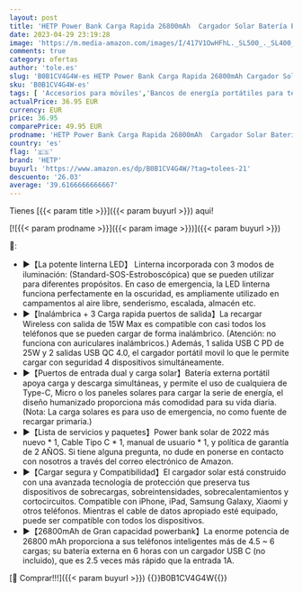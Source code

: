 ```yaml
---
layout: post
title: 'HETP Power Bank Carga Rapida 26800mAh  Cargador Solar Batería Externa Movil Inalámbrico【Dual QC 4.0 Salidas + PD 25W USB C】 Powerbank con Linterna LED Bateria Portatil para iPhone Xiaomi Camping etc'
date: 2023-04-29 23:19:28
image: 'https://m.media-amazon.com/images/I/417V1OwHFhL._SL500_._SL400_.jpg'
comments: true
category: ofertas
author: 'tole.es'
slug: 'B0B1CV4G4W-es HETP Power Bank Carga Rapida 26800mAh Cargador Solar...'
sku: 'B0B1CV4G4W-es'
tags: [ 'Accesorios para móviles','Bancos de energía portátiles para teléfonos móviles','Cargadores para móviles','Comunicación móvil y accesorios','Electrónica','hetp','iphone','🇪🇸', ]
actualPrice: 36.95 EUR
currency: EUR
price: 36.95
comparePrice: 49.95 EUR
prodname: 'HETP Power Bank Carga Rapida 26800mAh  Cargador Solar Batería Externa Movil Inalámbrico【Dual QC 4.0 Salidas + PD 25W USB C】 Powerbank con Linterna LED Bateria Portatil para iPhone Xiaomi Camping etc'
country: 'es'
flag: '🇪🇸'
brand: 'HETP'
buyurl: 'https://www.amazon.es/dp/B0B1CV4G4W/?tag=tolees-21'
descuento: '26.03'
average: '39.6166666666667'
---
```


Tienes [{{< param title >}}]({{< param buyurl >}}) aqui!

[![{{< param prodname >}}]({{< param image >}})]({{< param buyurl >}})

🔎:

- ▶【La potente linterna LED】 Linterna incorporada con 3 modos de iluminación: (Standard-SOS-Estroboscópica) que se pueden utilizar para diferentes propósitos. En caso de emergencia, la LED linterna funciona perfectamente en la oscuridad, es ampliamente utilizado en campamentos al aire libre, senderismo, escalada, almacén etc.
- ▶【Inalámbrica + 3 Carga rapida puertos de salida】La recargar Wireless con salida de 15W Max es compatible con casi todos los teléfonos que se pueden cargar de forma inalámbrico. (Atención: no funciona con auriculares inalámbricos.) Además, 1 salida USB C PD de 25W y 2 salidas USB QC 4.0, el cargador portátil movil lo que le permite cargar con seguridad 4 dispositivos simultáneamente.
- ▶【Puertos de entrada dual y carga solar】Batería externa portátil apoya carga y descarga simultáneas, y permite el uso de cualquiera de Type-C, Micro o los paneles solares para cargar la serie de energía, el diseño humanizado proporciona más comodidad para su vida diaria. (Nota: La carga solares es para uso de emergencia, no como fuente de recargar primaria.)
- ▶【Lista de servicios y paquetes】Power bank solar de 2022 más nuevo * 1, Cable Tipo C * 1, manual de usuario * 1, y política de garantía de 2 AÑOS. Si tiene alguna pregunta, no dude en ponerse en contacto con nosotros a través del correo electrónico de Amazon.
- ▶【Cargar segura y Compatibilidad】El cargador solar está construido con una avanzada tecnología de protección que preserva tus dispositivos de sobrecargas, sobreintensidades, sobrecalentamientos y cortocircuitos. Compatible con iPhone, iPad, Samsung Galaxy, Xiaomi y otros teléfonos. Mientras el cable de datos apropiado esté equipado, puede ser compatible con todos los dispositivos.
- ▶【26800mAh de Gran capacidad powerbank】La enorme potencia de 26800 mAh proporciona a sus teléfonos inteligentes más de 4.5 ~ 6 cargas; su batería externa en 6 horas con un cargador USB C (no incluido), que es 2.5 veces más rápido que la entrada 1A.

[🛒 Comprar!!!]({{< param buyurl >}})
{{<world>}}B0B1CV4G4W{{</world>}}
